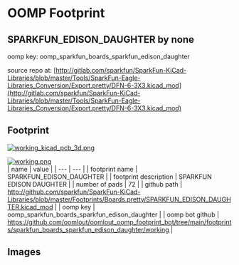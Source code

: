 # OOMP Footprint  
## SPARKFUN_EDISON_DAUGHTER  by none  
  
oomp key: oomp_sparkfun_boards_sparkfun_edison_daughter  
  
source repo at: [http://gitlab.com/sparkfun/SparkFun-KiCad-Libraries/blob/master/Tools/SparkFun-Eagle-Libraries_Conversion/Export.pretty/DFN-6-3X3.kicad_mod](http://gitlab.com/sparkfun/SparkFun-KiCad-Libraries/blob/master/Tools/SparkFun-Eagle-Libraries_Conversion/Export.pretty/DFN-6-3X3.kicad_mod)  
## Footprint  
  
[![working_kicad_pcb_3d.png](working_kicad_pcb_3d_600.png)](working_kicad_pcb_3d.png)  
  
[![working.png](working_600.png)](working.png)  
| name | value | 
| --- | --- | 
| footprint name | SPARKFUN_EDISON_DAUGHTER | 
| footprint description | SPARKFUN EDISON DAUGHTER | 
| number of pads | 72 | 
| github path | http://github.com/sparkfun/SparkFun-KiCad-Libraries/blob/master/Footprints/Boards.pretty/SPARKFUN_EDISON_DAUGHTER.kicad_mod | 
| oomp key | oomp_sparkfun_boards_sparkfun_edison_daughter | 
| oomp bot github | https://github.com/oomlout/oomlout_oomp_footprint_bot/tree/main/footprints/sparkfun_boards_sparkfun_edison_daughter/working | 
## Images  
